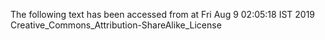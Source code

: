 The following text has been accessed from at Fri Aug 9 02:05:18 IST 2019
Creative_Commons_Attribution-ShareAlike_License
